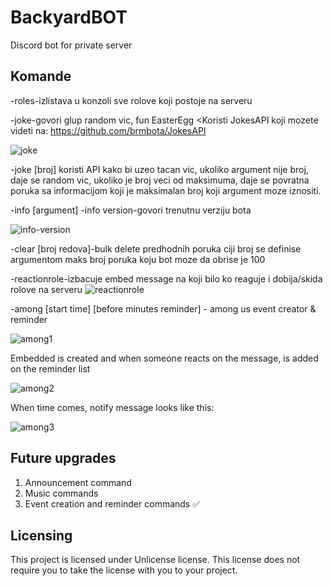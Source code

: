 # BackyardBOT
Discord bot for private server

## Komande
    
-roles-izlistava u konzoli sve rolove koji postoje na serveru

-joke-govori glup random vic, fun EasterEgg
<Koristi JokesAPI koji mozete videti na: https://github.com/brmbota/JokesAPI

![joke](https://user-images.githubusercontent.com/86261676/128500712-1c062059-6a76-4c67-8c01-1c9a8afa6150.png)
 
-joke [broj] koristi API kako bi uzeo tacan vic, ukoliko argument nije broj, daje se random vic, ukoliko je broj veci od maksimuma, daje se povratna poruka sa informacijom koji je maksimalan broj koji argument moze iznositi. 
 
-info [argument]
-info version-govori trenutnu verziju bota

![info-version](https://user-images.githubusercontent.com/86261676/128500685-47159f11-e1e4-44dd-837a-98af9f80db23.png)
    
-clear [broj redova]-bulk delete predhodnih poruka ciji broj se definise argumentom
                         maks broj poruka koju bot moze da obrise je 100
    
-reactionrole-izbacuje embed message na koji bilo ko reaguje i dobija/skida rolove na serveru
![reactionrole](https://user-images.githubusercontent.com/86261676/128500724-52c541ef-5525-4265-bcfa-ea63c65e2986.png)

-among [start time] [before minutes reminder] - among us event creator & reminder

![among1](https://user-images.githubusercontent.com/86261676/129413280-8fc51bf6-aed9-4207-beb0-8d037c8dbedf.png)

Embedded is created and when someone reacts on the message, is added on the reminder list

![among2](https://user-images.githubusercontent.com/86261676/129413372-c3e136b7-9a1d-453a-9bf2-57664f8a7ba5.png)

When time comes, notify message looks like this:

![among3](https://user-images.githubusercontent.com/86261676/129413562-2394d7e6-c0b9-4c76-a3ad-d3bb3a3c5310.png)


## Future upgrades
1. Announcement command
2. Music commands
3. Event creation and reminder commands ✅


## Licensing
This project is licensed under Unlicense license. This license does not require you to take the license with you to your project.
